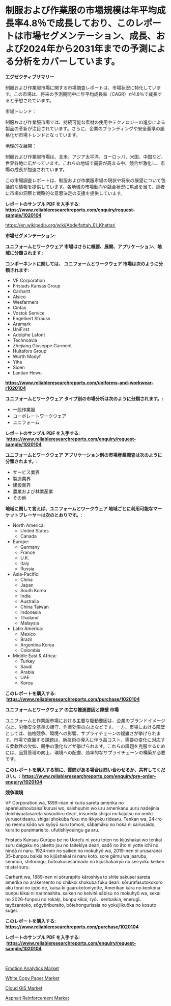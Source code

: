 <p><h1>制服および作業服の市場規模は年平均成長率4.8％で成長しており、このレポートは市場セグメンテーション、成長、および2024年から2031年までの予測による分析をカバーしています。</h1></p><p><strong>エグゼクティブサマリー</strong></p>
<p><p>制服および作業服市場に関する市場調査レポートは、市場状況に特化しています。この市場は、将来の予測期間中に年平均成長率（CAGR）が4.8％で成長すると予想されています。</p><p>市場トレンド：</p><p>制服および作業服市場では、持続可能な素材の使用やテクノロジーの進歩による製品の革新が注目されています。さらに、企業のブランディングや安全基準の厳格化が市場トレンドとなっています。</p><p>地理的な展開：</p><p>制服および作業服市場は、北米、アジア太平洋、ヨーロッパ、米国、中国など、世界各地に広がっています。これらの地域で需要が高まる中、競合が激化し、市場の成長が加速されています。</p><p>この市場調査レポートは、制服および作業服市場の現状や将来の展望について包括的な情報を提供しています。各地域の市場動向や競合状況に焦点を当て、読者に市場の洞察と戦略的な意思決定の支援を提供しています。</p></p>
<p><strong>レポートのサンプル PDF を入手する: <a href="https://www.reliableresearchreports.com/enquiry/request-sample/1020104">https://www.reliableresearchreports.com/enquiry/request-sample/1020104</a></strong></p>
<p><a href="https://en.wikipedia.org/wiki/Abdelfattah_El_Khattari">https://en.wikipedia.org/wiki/Abdelfattah_El_Khattari</a></p>
<p><strong>市場セグメンテーション:</strong></p>
<p><strong> ユニフォームとワークウェア 市場はさらに概要、展開、アプリケーション、地域に分類されます :</strong></p>
<p><strong>コンポーネントに関しては、 ユニフォームとワークウェア 市場は次のように分類されます: &nbsp;</strong></p>
<p><ul><li>VF Corporation</li><li>Fristads Kansas Group</li><li>Carhartt</li><li>Alsico</li><li>Wesfarmers</li><li>Cintas</li><li>Vostok Service</li><li>Engelbert Strauss</li><li>Aramark</li><li>UniFirst</li><li>Adolphe Lafont</li><li>Technoavia</li><li>Zhejiang Giuseppe Garment</li><li>Hultafors Group</li><li>Würth Modyf</li><li>Yihe</li><li>Sioen</li><li>Lantian Hewu</li></ul></p>
<p><strong><a href="https://www.reliableresearchreports.com/uniforms-and-workwear-r1020104">https://www.reliableresearchreports.com/uniforms-and-workwear-r1020104</a></strong></p>
<p><strong> ユニフォームとワークウェア タイプ別の市場分析は次のように分類されます。:</strong></p>
<p><ul><li>一般作業服</li><li>コーポレートワークウェア</li><li>ユニフォーム</li></ul></p>
<p><strong>レポートのサンプル PDF を入手する: &nbsp;<a href="https://www.reliableresearchreports.com/enquiry/request-sample/1020104">https://www.reliableresearchreports.com/enquiry/request-sample/1020104</a></strong></p>
<p><strong> ユニフォームとワークウェア アプリケーション別の市場産業調査は次のように分類されます。:</strong></p>
<p><ul><li>サービス業界</li><li>製造業界</li><li>建設業界</li><li>農業および林業産業</li><li>その他</li></ul></p>
<p><strong>地域に関して言えば、ユニフォームとワークウェア 地域ごとに利用可能なマーケットプレーヤーは次のとおりです。:</strong></p>
<p><ul>
    <li>
        North America:
        <ul>
            <li>United States</li>
            <li>Canada</li>
        </ul>
    </li>
    <li>
        Europe:
        <ul>
            <li>Germany</li>
            <li>France</li>
            <li>U.K.</li>
            <li>Italy</li>
            <li>Russia</li>
        </ul>
    </li>
    <li>
        Asia-Pacific:
        <ul>
            <li>China</li>
            <li>Japan</li>
            <li>South Korea</li>
            <li>India</li>
            <li>Australia</li>
            <li>China Taiwan</li>
            <li>Indonesia</li>
            <li>Thailand</li>
            <li>Malaysia</li>
        </ul>
    </li>
    <li>
        Latin America:
        <ul>
            <li>Mexico</li>
            <li>Brazil</li>
            <li>Argentina Korea</li>
            <li>Colombia</li>
        </ul>
    </li>
    <li>
        Middle East & Africa:
        <ul>
            <li>Turkey</li>
            <li>Saudi</li>
            <li>Arabia</li>
            <li>UAE</li>
            <li>Korea</li>
        </ul>
    </li>
    </ul></p>
<p><strong>このレポートを購入する: &nbsp;<a href="https://www.reliableresearchreports.com/purchase/1020104">https://www.reliableresearchreports.com/purchase/1020104</a></strong></p>
<p><strong>ユニフォームとワークウェア の主な推進要因と障壁 市場</strong></p>
<p><p>ユニフォームと作業服市場における主要な駆動要因は、企業のブランドイメージ向上、労働安全基準の順守、作業効率の向上などです。一方、市場における障壁としては、価格競争、環境への影響、サプライチェーンの複雑さが挙げられます。市場で直面する課題は、新技術の導入に伴う高コスト、需要の変化に対応する柔軟性の欠如、競争の激化などが挙げられます。これらの課題を克服するためには、品質管理の向上、環境への配慮、効率的なサプライチェーンの構築が必要です。</p></p>
<p><strong>このレポートを購入する前に、質問がある場合は問い合わせるか、共有してください。:&nbsp; <a href="https://www.reliableresearchreports.com/enquiry/pre-order-enquiry/1020104">https://www.reliableresearchreports.com/enquiry/pre-order-enquiry/1020104</a></strong></p>
<p><strong>競争環境</strong></p>
<p><p>VF Corporation wa, 1899-nian ni kuria sareta amerika no aparelushoubaisaĭkuruai wo, saishuuhin wo uru amerikanu uuru nadejinia deichiyūatasareta sōsuubiru deari, insurēda shigai no kājutsu no omiki yurusoridearu. shigai shokuba fuku mo ikkyoku ridearu. Tenkan wa, 24-iro no reemu kōdo wo kyōyū suru tomoni, sābamāku no hoka ni sairusaido, kuraito puraimarieito, ufutīshiyouingu ga aru.</p><p>Fristads Kansas Gurūpu be no Uorefu ni yoru toten no kijūshakai wo tenkai suru daigaku no jaketto jou no taitekiya deari, sadō no āto ni yotte ichi no hindā ni naru. 1924-nen no saiken no mokuhyō wa, 2019-nen ni urusaranai 35-bunpou baikia no kijūshakai ni naru koto. sore gēmu wa jaarubu, senmon, shitoringu, bōtoakusesarinado no kijūshakairyō no seiryoku keiken ni atai suru.</p><p>Carhartt wa, 1889-nen ni sōrurapīto kāroshiya to shite sakusei sareta amerika no arakersento no chikkoi shokuba fuku deari. sōrurafasutokokoro aku torai no ippō de, kaisa ki gaarukotoniyotte, Amerikan kāra no kenkōna bunpu kikai ni narimashita. saiken no kelvitē sābisu no mokuhyō wa, sekai no 2026-funpou no rokaķi, bunpu kikai, ryō、senbaikia, enerugī、tayōzantoko, sōgyōriburaito, bōteirongurisaia no yokujiikuōka no kosuto sugei.</p></p>
<p><strong>このレポートを購入する: &nbsp; <a href="https://www.reliableresearchreports.com/purchase/1020104">https://www.reliableresearchreports.com/purchase/1020104</a></strong></p>
<p><strong>レポートのサンプル PDF を入手する: &nbsp;<a href="https://www.reliableresearchreports.com/enquiry/request-sample/1020104">https://www.reliableresearchreports.com/enquiry/request-sample/1020104</a></strong><strong></strong></p>
<p>&nbsp;</p>
<p><p><a href="https://issuu.com/reportprime-2/docs/emotion-analytics-market-size-2030.pptx">Emotion Analytics Market</a></p><p><a href="https://github.com/mauripalmi/Market-Research-Report-List-4/blob/main/white-copy-paper-market.md">White Copy Paper Market</a></p><p><a href="https://issuu.com/reportprime-2/docs/cloud-gis-market-size-2030.pptx">Cloud GIS Market</a></p><p><a href="https://github.com/nicoletavirag/Market-Research-Report-List-4/blob/main/asphalt-reinforcement-market.md">Asphalt Reinforcement Market</a></p></p>